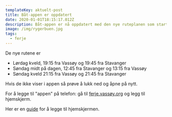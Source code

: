```yaml
---
templateKey: aktuelt-post
title: Båt-appen er oppdatert
date: 2020-01-01T18:15:17.012Z
description: Båt-appen er nå oppdatert med den nye ruteplanen som starter idag 1.1.2020
image: /img/rygerbuen.jpg
tags:
  - ferje
---
```

De nye rutene er 

- Lørdag kveld, 19:15 fra Vassøy og 19:45 fra Stavanger
- Søndag midt på dagen, 12:45 fra Stavanger og 13:15 fra Vassøy
- Søndag kveld 21:15 fra Vassøy og 21:45 fra Stavanger

Hvis de ikke viser i appen så prøve å lukk ned og åpne på nytt.

For å legge til "appen" på telefon: gå til [ferje.vassøy.org](ferje.vassøy.org) og legg til hjemskjerm.

Her er en [guide](https://www.vi.no/teknologi/slik-legger-du-til-favorittnettsider-pa-hjemskjermen/70297324) for å legge til hjemskjermen.

